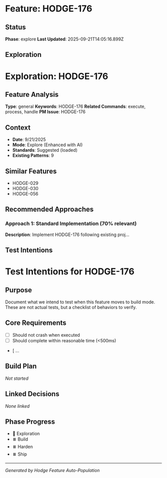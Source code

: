 # Feature: HODGE-176

## Status
**Phase**: explore
**Last Updated**: 2025-09-21T14:05:16.899Z

## Exploration
# Exploration: HODGE-176

## Feature Analysis
**Type**: general
**Keywords**: HODGE-176
**Related Commands**: execute, process, handle
**PM Issue**: HODGE-176

## Context
- **Date**: 9/21/2025
- **Mode**: Explore (Enhanced with AI)
- **Standards**: Suggested (loaded)
- **Existing Patterns**: 9


## Similar Features
- HODGE-029
- HODGE-030
- HODGE-056




## Recommended Approaches


### Approach 1: Standard Implementation (70% relevant)
**Description**: Implement HODGE-176 following existing proj...

## Test Intentions
# Test Intentions for HODGE-176

## Purpose
Document what we intend to test when this feature moves to build mode.
These are not actual tests, but a checklist of behaviors to verify.

## Core Requirements
- [ ] Should not crash when executed
- [ ] Should complete within reasonable time (<500ms)
- [ ...

## Build Plan
_Not started_

## Linked Decisions
_None linked_




## Phase Progress
- 🔄 Exploration
- ⏸️ Build
- ⏸️ Harden
- ⏸️ Ship

---
_Generated by Hodge Feature Auto-Population_
